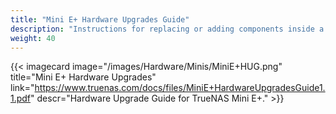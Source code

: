 ```yaml
---
title: "Mini E+ Hardware Upgrades Guide"
description: "Instructions for replacing or adding components inside a TrueNAS Mini E+ system."
weight: 40
---
```


{{< imagecard image="/images/Hardware/Minis/MiniE+HUG.png" title="Mini E+ Hardware Upgrades" link="https://www.truenas.com/docs/files/MiniE+HardwareUpgradesGuide1.1.pdf"
descr="Hardware Upgrade Guide for TrueNAS Mini E+." >}}